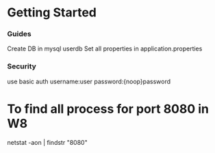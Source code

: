 # Getting Started

### Guides

Create DB in mysql userdb
Set all properties in application.properties

### Security
use basic auth
username:user
password:{noop}password

# To find all process for port 8080 in W8
netstat -aon | findstr "8080"
